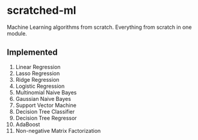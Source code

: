 # scratched-ml
Machine Learning algorithms from scratch. Everything from scratch in one module. 

## Implemented 
1. Linear Regression
2. Lasso Regression
3. Ridge Regression
4. Logistic Regression
5. Multinomial Naive Bayes
6. Gaussian Naive Bayes
7. Support Vector Machine
8. Decision Tree Classifier
9. Decision Tree Regressor
10. AdaBoost
11. Non-negative Matrix Factorization
